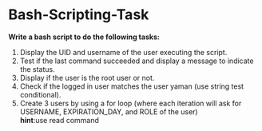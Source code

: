 # Bash-Scripting-Task
**Write a bash script to do the following tasks:**
1. Display the UID and username of the user executing the script.
2. Test if the last command succeeded and display a message to indicate the status.
3. Display if the user is the root user or not.
4. Check if the logged in user matches the user yaman (use string test conditional).
5. Create 3 users by using a for loop (where each iteration will ask for USERNAME,
EXPIRATION_DAY, and ROLE of the user) <br/> **hint**:use read command 
